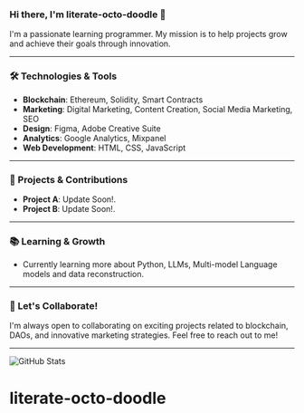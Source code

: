 ### Hi there, I'm literate-octo-doodle 👋

I'm a passionate learning programmer. My mission is to help projects grow and achieve their goals through innovation.

---

### 🛠️ Technologies & Tools
- **Blockchain**: Ethereum, Solidity, Smart Contracts
- **Marketing**: Digital Marketing, Content Creation, Social Media Marketing, SEO
- **Design**: Figma, Adobe Creative Suite
- **Analytics**: Google Analytics, Mixpanel
- **Web Development**: HTML, CSS, JavaScript

---

### 🚀 Projects & Contributions
- **Project A**: Update Soon!.
- **Project B**: Update Soon!.

---

### 📚 Learning & Growth
- Currently learning more about Python, LLMs, Multi-model Language models and data reconstruction.

---

### 💬 Let's Collaborate!
I'm always open to collaborating on exciting projects related to blockchain, DAOs, and innovative marketing strategies. Feel free to reach out to me!

---

![GitHub Stats](https://github-readme-stats.vercel.app/api?username=thedaomarketer&show_icons=true&theme=radical)
# literate-octo-doodle
